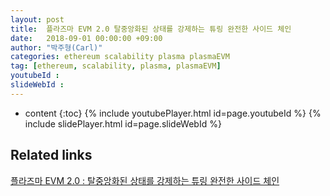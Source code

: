 ```yaml
---
layout: post
title:  플라즈마 EVM 2.0 탈중앙화된 상태를 강제하는 튜링 완전한 사이드 체인
date:   2018-09-01 00:00:00 +09:00
author: "박주형(Carl)"
categories: ethereum scalability plasma plasmaEVM
tag: [ethereum, scalability, plasma, plasmaEVM]
youtubeId :
slideWebId :
---
```

* content
{:toc}
{% include youtubePlayer.html id=page.youtubeId %}
{% include slidePlayer.html id=page.slideWebId %}

## Related links

[플라즈마 EVM 2.0 : 탈중앙화된 상태를 강제하는 튜링 완전한 사이드 체인](https://hackmd.io/ciFhWJJrRbGFqA7Vc6tVJQ)

